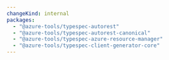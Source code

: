 ```yaml
---
changeKind: internal
packages:
  - "@azure-tools/typespec-autorest"
  - "@azure-tools/typespec-autorest-canonical"
  - "@azure-tools/typespec-azure-resource-manager"
  - "@azure-tools/typespec-client-generator-core"
---
```


